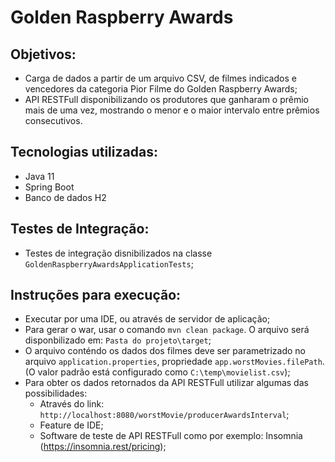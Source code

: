 # Golden Raspberry Awards

## Objetivos:
- Carga de dados a partir de um arquivo CSV, de filmes indicados e vencedores
  da categoria Pior Filme do Golden Raspberry Awards;
- API RESTFull disponibilizando os produtores que ganharam o prêmio mais de uma vez, mostrando o menor e o maior intervalo entre prêmios consecutivos. 

## Tecnologias utilizadas:
- Java 11
- Spring Boot
- Banco de dados H2

## Testes de Integração:
- Testes de integração disnibilizados na classe `GoldenRaspberryAwardsApplicationTests`;

## Instruções para execução:
- Executar por uma IDE, ou através de servidor de aplicação;
- Para gerar o war, usar o comando `mvn clean package`. O arquivo será disponbilizado em: `Pasta do projeto\target`;
- O arquivo conténdo os dados dos filmes deve ser parametrizado no arquivo `application.properties`, propriedade `app.worstMovies.filePath`. (O valor padrão está configurado como `C:\temp\movielist.csv`);
- Para obter os dados retornados da API RESTFull utilizar algumas das possibilidades:
  - Através do link: `http://localhost:8080/worstMovie/producerAwardsInterval`; 
  - Feature de IDE;
  - Software de teste de API RESTFull como por exemplo: Insomnia (https://insomnia.rest/pricing);
